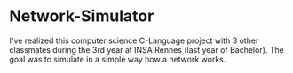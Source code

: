 # Network-Simulator
I've realized this computer science C-Language project with 3 other classmates during the 3rd year at INSA Rennes (last year of Bachelor). The goal was to simulate in a simple way how a network works.
